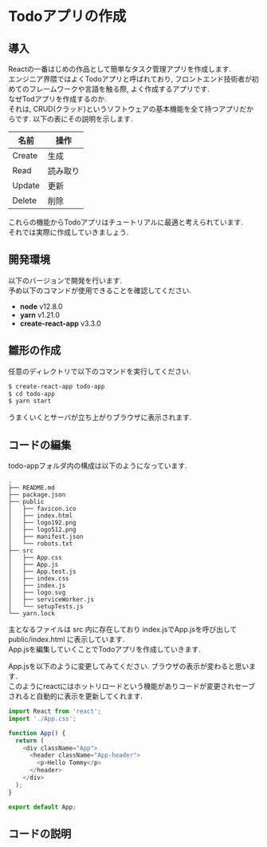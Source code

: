 # Todoアプリの作成
## 導入
Reactの一番はじめの作品として簡単なタスク管理アプリを作成します.  
エンジニア界隈ではよくTodoアプリと呼ばれており, フロントエンド技術者が初めてのフレームワークや言語を触る際, よく作成するアプリです.  
なぜTodアプリを作成するのか.  
それは, CRUD(クラッド)というソフトウェアの基本機能を全て持つアプリだからです. 以下の表にその説明を示します.  

|名前|操作|
|---|---|
|Create|生成|
|Read|読み取り|
|Update|更新|
|Delete|削除|  

これらの機能からTodoアプリはチュートリアルに最適と考えられています.  
それでは実際に作成していきましょう.  

## 開発環境
以下のバージョンで開発を行います.  
予め以下のコマンドが使用できることを確認してください.  
- **node** v12.8.0
- **yarn** v1.21.0
- **create-react-app** v3.3.0

## 雛形の作成
任意のディレクトリで以下のコマンドを実行してください.
```zsh
$ create-react-app todo-app
$ cd todo-app
$ yarn start
```
うまくいくとサーバが立ち上がりブラウザに表示されます.  

## コードの編集
todo-appフォルダ内の構成は以下のようになっています.
```
.
├── README.md
├── package.json
├── public
│   ├── favicon.ico
│   ├── index.html
│   ├── logo192.png
│   ├── logo512.png
│   ├── manifest.json
│   └── robots.txt
├── src
│   ├── App.css
│   ├── App.js
│   ├── App.test.js
│   ├── index.css
│   ├── index.js
│   ├── logo.svg
│   ├── serviceWorker.js
│   └── setupTests.js
└── yarn.lock
```  
主となるファイルは src 内に存在しており
index.jsでApp.jsを呼び出して public/index.html に表示しています.  
App.jsを編集していくことでTodoアプリを作成していきます.  

App.jsを以下のように変更してみてください.
ブラウザの表示が変わると思います.  
このようにreactにはホットリロードという機能がありコードが変更されセーブされると自動的に表示を更新してくれます.  

```js:app.js
import React from 'react';
import './App.css';

function App() {
  return (
    <div className="App">
      <header className="App-header">
        <p>Hello Tommy</p>
      </header>
    </div>
  );
}

export default App;
```

## コードの説明
